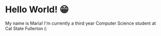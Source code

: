 # Hello World! :grin:
My name is Maria! I'm currently a third year Computer Science student at Cal State Fullerton (:
